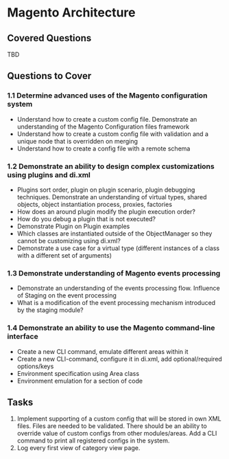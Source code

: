 # Magento Architecture

## Covered Questions

TBD

## Questions to Cover

### 1.1 Determine advanced uses of the Magento configuration system

- Understand how to create a custom config file. Demonstrate an understanding of the Magento Configuration files
framework
- Understand how to create a custom config file with validation and a unique node that is overridden on merging
- Understand how to create a config file with a remote schema

### 1.2 Demonstrate an ability to design complex customizations using plugins and di.xml

- Plugins sort order, plugin on plugin scenario, plugin debugging techniques. Demonstrate an understanding of
virtual types, shared objects, object instantiation process, proxies, factories
- How does an around plugin modify the plugin execution order?
- How do you debug a plugin that is not executed?
- Demonstrate Plugin on Plugin examples
- Which classes are instantiated outside of the ObjectManager so they cannot be customizing using di.xml?
- Demonstrate a use case for a virtual type (different instances of a class with a different set of arguments)

### 1.3 Demonstrate understanding of Magento events processing

- Demonstrate an understanding of the events processing flow. Influence of Staging on the event processing
- What is a modification of the event processing mechanism introduced by the staging module?

### 1.4 Demonstrate an ability to use the Magento command-line interface

- Create a new CLI command, emulate different areas within it
- Create a new CLI-command, configure it in di.xml, add optional/required options/keys
- Environment specification using Area class
- Environment emulation for a section of code

## Tasks

1. Implement supporting of a custom config that will be stored in own XML files.
Files are needed to be validated. 
There should be an ability to override value of custom configs from other modules/areas.
Add a CLI command to print all registered configs in the system.
2. Log every first view of category view page.
